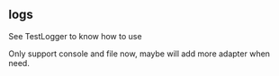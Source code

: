 ## logs

See TestLogger to know how to use

Only support console and file now, 
maybe will add more adapter when need.